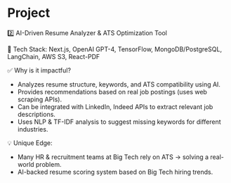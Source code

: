 # Project

2️⃣ AI-Driven Resume Analyzer & ATS Optimization Tool

🔹 Tech Stack: Next.js, OpenAI GPT-4, TensorFlow, MongoDB/PostgreSQL, LangChain, AWS S3, React-PDF

✅ Why is it impactful?

- Analyzes resume structure, keywords, and ATS compatibility using AI.
- Provides recommendations based on real job postings (uses web scraping APIs).
- Can be integrated with LinkedIn, Indeed APIs to extract relevant job descriptions.
- Uses NLP & TF-IDF analysis to suggest missing keywords for different industries.
  
💡 Unique Edge:

- Many HR & recruitment teams at Big Tech rely on ATS → solving a real-world problem.
- AI-backed resume scoring system based on Big Tech hiring trends.
